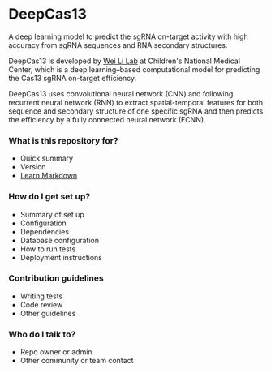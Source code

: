 # DeepCas13 #

A deep learning model to predict the sgRNA on-target activity with high accuracy from sgRNA sequences and RNA secondary structures.

DeepCas13 is developed by [Wei Li Lab](https://weililab.org/) at Children's National Medical Center, which is a deep learning–based computational model for predicting the Cas13 sgRNA on-target efficiency.

DeepCas13 uses convolutional neural network (CNN) and following recurrent neural network (RNN) to extract spatial-temporal features for both sequence and secondary structure of one specific sgRNA and then predicts the efficiency by a fully connected neural network (FCNN).

### What is this repository for? ###

* Quick summary
* Version
* [Learn Markdown](https://bitbucket.org/tutorials/markdowndemo)

### How do I get set up? ###

* Summary of set up
* Configuration
* Dependencies
* Database configuration
* How to run tests
* Deployment instructions

### Contribution guidelines ###

* Writing tests
* Code review
* Other guidelines

### Who do I talk to? ###

* Repo owner or admin
* Other community or team contact